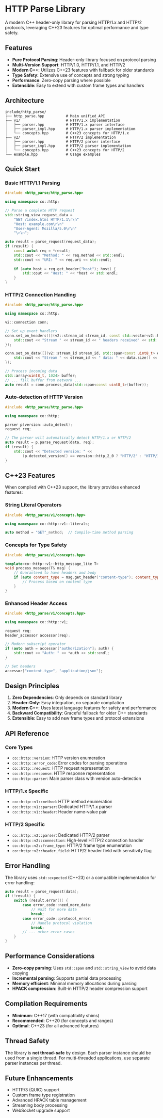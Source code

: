 # HTTP Parse Library

A modern C++ header-only library for parsing HTTP/1.x and HTTP/2 protocols, leveraging C++23 features for optimal performance and type safety.

## Features

- **Pure Protocol Parsing**: Header-only library focused on protocol parsing
- **Multi-Version Support**: HTTP/1.0, HTTP/1.1, and HTTP/2
- **Modern C++**: Utilizes C++23 features with fallback for older standards
- **Type Safety**: Extensive use of concepts and strong typing
- **Performance**: Zero-copy parsing where possible
- **Extensible**: Easy to extend with custom frame types and handlers

## Architecture

```
include/http_parse/
├── http_parse.hpp          # Main unified API
├── v1/                     # HTTP/1.x implementation
│   ├── parser.hpp          # HTTP/1.x parser interface
│   ├── parser_impl.hpp     # HTTP/1.x parser implementation
│   └── concepts.hpp        # C++23 concepts for HTTP/1.x
├── v2/                     # HTTP/2 implementation
│   ├── parser.hpp          # HTTP/2 parser interface
│   ├── parser_impl.hpp     # HTTP/2 parser implementation
│   └── concepts.hpp        # C++23 concepts for HTTP/2
└── example.hpp             # Usage examples
```

## Quick Start

### Basic HTTP/1.1 Parsing

```cpp
#include <http_parse/http_parse.hpp>

using namespace co::http;

// Parse a complete HTTP request
std::string_view request_data = 
    "GET /index.html HTTP/1.1\r\n"
    "Host: example.com\r\n"
    "User-Agent: Mozilla/5.0\r\n"
    "\r\n";

auto result = parse_request(request_data);
if (result) {
    const auto& req = *result;
    std::cout << "Method: " << req.method << std::endl;
    std::cout << "URI: " << req.uri << std::endl;
    
    if (auto host = req.get_header("host"); host) {
        std::cout << "Host: " << *host << std::endl;
    }
}
```

### HTTP/2 Connection Handling

```cpp
#include <http_parse/http_parse.hpp>

using namespace co::http;

v2::connection conn;

// Set up event handlers
conn.set_on_headers([](v2::stream_id stream_id, const std::vector<v2::header_field>& headers) {
    std::cout << "Stream " << stream_id << " headers received" << std::endl;
});

conn.set_on_data([](v2::stream_id stream_id, std::span<const uint8_t> data) {
    std::cout << "Stream " << stream_id << " data: " << data.size() << " bytes" << std::endl;
});

// Process incoming data
std::array<uint8_t, 1024> buffer;
// ... fill buffer from network ...
auto result = conn.process_data(std::span<const uint8_t>(buffer));
```

### Auto-detection of HTTP Version

```cpp
#include <http_parse/http_parse.hpp>

using namespace co::http;

parser p(version::auto_detect);
request req;

// The parser will automatically detect HTTP/1.x or HTTP/2
auto result = p.parse_request(data, req);
if (result) {
    std::cout << "Detected version: " << 
        (p.detected_version() == version::http_2_0 ? "HTTP/2" : "HTTP/1.x") << std::endl;
}
```

## C++23 Features

When compiled with C++23 support, the library provides enhanced features:

### String Literal Operators

```cpp
#include <http_parse/v1/concepts.hpp>

using namespace co::http::v1::literals;

auto method = "GET"_method;  // Compile-time method parsing
```

### Concepts for Type Safety

```cpp
#include <http_parse/v1/concepts.hpp>

template<co::http::v1::http_message_like T>
void process_message(T& msg) {
    // Guaranteed to have headers and body
    if (auto content_type = msg.get_header("content-type"); content_type) {
        // Process based on content type
    }
}
```

### Enhanced Header Access

```cpp
#include <http_parse/v1/concepts.hpp>

using namespace co::http::v1;

request req;
header_accessor accessor(req);

// Modern subscript operator
if (auto auth = accessor["authorization"]; auth) {
    std::cout << "Auth: " << *auth << std::endl;
}

// Set headers
accessor["content-type", "application/json"];
```

## Design Principles

1. **Zero Dependencies**: Only depends on standard library
2. **Header-Only**: Easy integration, no separate compilation
3. **Modern C++**: Uses latest language features for safety and performance
4. **Backward Compatibility**: Graceful fallback for older C++ standards
5. **Extensible**: Easy to add new frame types and protocol extensions

## API Reference

### Core Types

- `co::http::version`: HTTP version enumeration
- `co::http::error_code`: Error codes for parsing operations
- `co::http::request`: HTTP request representation
- `co::http::response`: HTTP response representation
- `co::http::parser`: Main parser class with version auto-detection

### HTTP/1.x Specific

- `co::http::v1::method`: HTTP method enumeration
- `co::http::v1::parser`: Dedicated HTTP/1.x parser
- `co::http::v1::header`: Header name-value pair

### HTTP/2 Specific

- `co::http::v2::parser`: Dedicated HTTP/2 parser
- `co::http::v2::connection`: High-level HTTP/2 connection handler
- `co::http::v2::frame_type`: HTTP/2 frame type enumeration
- `co::http::v2::header_field`: HTTP/2 header field with sensitivity flag

## Error Handling

The library uses `std::expected` (C++23) or a compatible implementation for error handling:

```cpp
auto result = parse_request(data);
if (!result) {
    switch (result.error()) {
        case error_code::need_more_data:
            // Wait for more data
            break;
        case error_code::protocol_error:
            // Handle protocol violation
            break;
        // ... other error cases
    }
}
```

## Performance Considerations

- **Zero-copy parsing**: Uses `std::span` and `std::string_view` to avoid data copying
- **Incremental parsing**: Supports partial data processing
- **Memory efficient**: Minimal memory allocations during parsing
- **HPACK compression**: Built-in HTTP/2 header compression support

## Compilation Requirements

- **Minimum**: C++17 (with compatibility shims)
- **Recommended**: C++20 (for concepts and ranges)
- **Optimal**: C++23 (for all advanced features)

## Thread Safety

The library is **not thread-safe** by design. Each parser instance should be used from a single thread. For multi-threaded applications, use separate parser instances per thread.

## Future Enhancements

- HTTP/3 (QUIC) support
- Custom frame type registration
- Advanced HPACK table management
- Streaming body processing
- WebSocket upgrade support